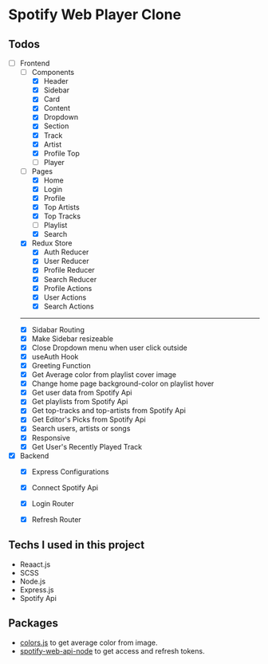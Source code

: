 # Spotify Web Player Clone 

## Todos

- [ ] Frontend
    - [ ] Components
        - [X] Header
        - [X] Sidebar
        - [X] Card
        - [X] Content
        - [X] Dropdown
        - [X] Section
        - [X] Track
        - [X] Artist
        - [X] Profile Top
        - [ ] Player
    - [ ] Pages
        - [X] Home
        - [X] Login
        - [X] Profile
        - [X] Top Artists
        - [X] Top Tracks
        - [ ] Playlist
        - [X] Search
    - [X] Redux Store
        - [X] Auth Reducer
        - [X] User Reducer
        - [X] Profile Reducer
        - [X] Search Reducer
        - [X] Profile Actions
        - [X] User Actions
        - [X] Search Actions
    ---
    - [X] Sidabar Routing    
    - [X] Make Sidebar resizeable
    - [X] Close Dropdown menu when user click outside
    - [X] useAuth Hook
    - [X] Greeting Function
    - [X] Get Average color from playlist cover image
    - [X] Change home page background-color on playlist hover
    - [X] Get user data from Spotify Api
    - [X] Get playlists from Spotify Api
    - [X] Get top-tracks and top-artists from Spotify Api
    - [X] Get Editor's Picks from Spotify Api
    - [X] Search users, artists or songs
    - [X] Responsive
    - [X] Get User's Recently Played Track
   
- [X] Backend
  - [X] Express Configurations
  - [X] Connect Spotify Api
  - [X] Login Router
  - [X] Refresh Router


## Techs I used in this project

* Reaact.js
* SCSS
* Node.js
* Express.js
* Spotify Api

## Packages
* [colors.js](https://www.npmjs.com/package/color.js) to get average color from image.
* [spotify-web-api-node](https://www.npmjs.com/package/spotify-web-api-node) to get access and refresh tokens.
